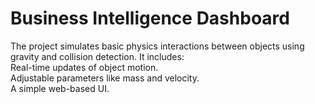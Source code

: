 # Business Intelligence Dashboard

The project simulates basic physics interactions between objects using gravity and collision detection. It includes: <br>
Real-time updates of object motion.<br>
Adjustable parameters like mass and velocity.<br>
A simple web-based UI.<br>

